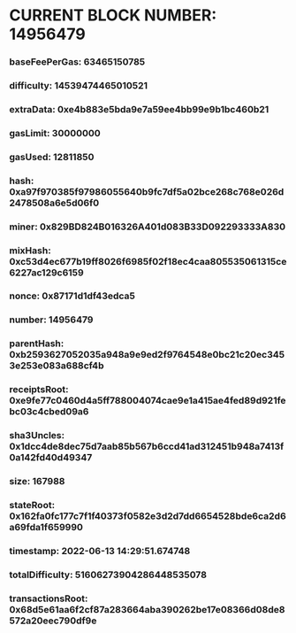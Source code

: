 # CURRENT BLOCK NUMBER: 14956479

### baseFeePerGas: 63465150785
### difficulty: 14539474465010521
### extraData: 0xe4b883e5bda9e7a59ee4bb99e9b1bc460b21
### gasLimit: 30000000
### gasUsed: 12811850
### hash: 0xa97f970385f97986055640b9fc7df5a02bce268c768e026d2478508a6e5d06f0
### miner: 0x829BD824B016326A401d083B33D092293333A830
### mixHash: 0xc53d4ec677b19ff8026f6985f02f18ec4caa805535061315ce6227ac129c6159
### nonce: 0x87171d1df43edca5
### number: 14956479
### parentHash: 0xb2593627052035a948a9e9ed2f9764548e0bc21c20ec3453e253e083a688cf4b
### receiptsRoot: 0xe9fe77c0460d4a5ff788004074cae9e1a415ae4fed89d921febc03c4cbed09a6
### sha3Uncles: 0x1dcc4de8dec75d7aab85b567b6ccd41ad312451b948a7413f0a142fd40d49347
### size: 167988
### stateRoot: 0x162fa0fc177c7f1f40373f0582e3d2d7dd6654528bde6ca2d6a69fda1f659990
### timestamp: 2022-06-13 14:29:51.674748
### totalDifficulty: 51606273904286448535078
### transactionsRoot: 0x68d5e61aa6f2cf87a283664aba390262be17e08366d08de8572a20eec790df9e
